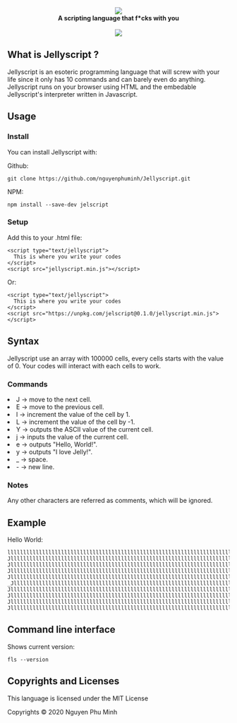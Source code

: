 <div align="center">
  <img src="assets/logo.png" />
  <br/>
  <b>A scripting language that f*cks with you</b>
  <br/>
  <br/>
  <a href="https://github.com/nguyenphuminh/Jellyscript/blob/master/LICENSE.md"><img src="https://img.shields.io/badge/license-MIT-orange.svg"/></a>
</div>

## What is Jellyscript ?
Jellyscript is an esoteric programming language that will screw with your life since it only has 10 commands and can barely even do anything. Jellyscript runs on your browser using HTML and the embedable Jellyscript's interpreter written in Javascript.

## Usage

### Install
You can install Jellyscript with:

Github:

    git clone https://github.com/nguyenphuminh/Jellyscript.git

NPM:

    npm install --save-dev jelscript

### Setup
Add this to your .html file:
	
    <script type="text/jellyscript">
      This is where you write your codes
    </script>
    <script src="jellyscript.min.js"></script>

Or:

    <script type="text/jellyscript">
      This is where you write your codes
    </script>
    <script src="https://unpkg.com/jelscript@0.1.0/jellyscript.min.js"></script>

## Syntax
Jellyscript use an array with 100000 cells, every cells starts with the value of 0. Your codes will interact with each cells to work.

### Commands
<li>J -> move to the next cell.</li>
<li>E -> move to the previous cell.</li>
<li>l -> increment the value of the cell by 1.</li>
<li>L -> increment the value of the cell by -1.</li>
<li>Y -> outputs the ASCII value of the current cell.</li>
<li>j -> inputs the value of the current cell.</li>
<li>e -> outputs "Hello, World!".</li>
<li>y -> outputs "I love Jelly!".</li>
<li>_ -> space.</li>
<li>- -> new line.</li>

### Notes 
Any other characters are referred as comments, which will be ignored.

## Example
Hello World:

    llllllllllllllllllllllllllllllllllllllllllllllllllllllllllllllllllllllllY
    JlllllllllllllllllllllllllllllllllllllllllllllllllllllllllllllllllllllllllllllllllllllllllllllllllllllY
    JllllllllllllllllllllllllllllllllllllllllllllllllllllllllllllllllllllllllllllllllllllllllllllllllllllllllllllY
    JllllllllllllllllllllllllllllllllllllllllllllllllllllllllllllllllllllllllllllllllllllllllllllllllllllllllllllY
    JlllllllllllllllllllllllllllllllllllllllllllllllllllllllllllllllllllllllllllllllllllllllllllllllllllllllllllllllY
    _JlllllllllllllllllllllllllllllllllllllllllllllllllllllllllllllllllllllllllllllllllllllllY
    JlllllllllllllllllllllllllllllllllllllllllllllllllllllllllllllllllllllllllllllllllllllllllllllllllllllllllllllllY
    JllllllllllllllllllllllllllllllllllllllllllllllllllllllllllllllllllllllllllllllllllllllllllllllllllllllllllllllllllY
    JllllllllllllllllllllllllllllllllllllllllllllllllllllllllllllllllllllllllllllllllllllllllllllllllllllllllllllY
    JllllllllllllllllllllllllllllllllllllllllllllllllllllllllllllllllllllllllllllllllllllllllllllllllllllY

## Command line interface
Shows current version:

    fls --version

## Copyrights and Licenses
This language is licensed under the MIT License 

Copyrights © 2020 Nguyen Phu Minh
